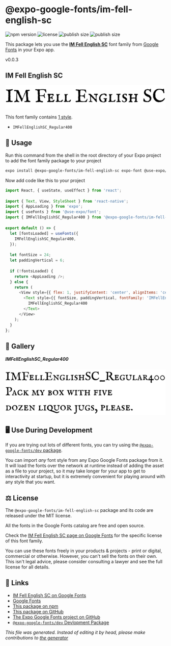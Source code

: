# @expo-google-fonts/im-fell-english-sc

![npm version](https://flat.badgen.net/npm/v/@expo-google-fonts/im-fell-english-sc)
![license](https://flat.badgen.net/github/license/expo/google-fonts)
![publish size](https://flat.badgen.net/packagephobia/install/@expo-google-fonts/im-fell-english-sc)
![publish size](https://flat.badgen.net/packagephobia/publish/@expo-google-fonts/im-fell-english-sc)

This package lets you use the [**IM Fell English SC**](https://fonts.google.com/specimen/IM+Fell+English+SC) font family from [Google Fonts](https://fonts.google.com/) in your Expo app.

v0.0.3

## IM Fell English SC

![IM Fell English SC](./font-family.png)

This font family contains [1 style](#gallery).

- `IMFellEnglishSC_Regular400`

## 🔡 Usage

Run this command from the shell in the root directory of your Expo project to add the font family package to your project
```sh
expo install @expo-google-fonts/im-fell-english-sc expo-font @use-expo/font
```

Now add code like this to your project
```js
import React, { useState, useEffect } from 'react';

import { Text, View, StyleSheet } from 'react-native';
import { AppLoading } from 'expo';
import { useFonts } from '@use-expo/font';
import { IMFellEnglishSC_Regular400 } from '@expo-google-fonts/im-fell-english-sc';

export default () => {
  let [fontsLoaded] = useFonts({
    IMFellEnglishSC_Regular400,
  });

  let fontSize = 24;
  let paddingVertical = 6;

  if (!fontsLoaded) {
    return <AppLoading />;
  } else {
    return (
      <View style={{ flex: 1, justifyContent: 'center', alignItems: 'center' }}>
        <Text style={{ fontSize, paddingVertical, fontFamily: 'IMFellEnglishSC_Regular400' }}>
          IMFellEnglishSC_Regular400
        </Text>
      </View>
    );
  }
};

```

## 📖 Gallery

##### IMFellEnglishSC_Regular400
![IMFellEnglishSC_Regular400](./b52b93a50244bb83984cf1b52863db1a14baf8f683fe002dd71199783477502a.ttf.png)


## 🖥️ Use During Development

If you are trying out lots of different fonts, you can try using the [`@expo-google-fonts/dev` package](https://github.com/expo/google-fonts/tree/master/font-packages/dev#readme).

You can import *any* font style from any Expo Google Fonts package from it. It will load the fonts
over the network at runtime instead of adding the asset as a file to your project, so it may take longer
for your app to get to interactivity at startup, but it is extremely convenient
for playing around with any style that you want.

## ⚖️ License

The `@expo-google-fonts/im-fell-english-sc` package and its code are released under the MIT license.

All the fonts in the Google Fonts catalog are free and open source.

Check the [IM Fell English SC page on Google Fonts](https://fonts.google.com/specimen/IM+Fell+English+SC) for the specific license of this font family.

You can use these fonts freely in your products & projects - print or digital, commercial or otherwise. However, you can't sell the fonts on their own. This isn't legal advice, please consider consulting a lawyer and see the full license for all details.

## 🔗 Links

- [IM Fell English SC on Google Fonts](https://fonts.google.com/specimen/IM+Fell+English+SC)
- [Google Fonts](https://fonts.google.com/)
- [This package on npm](https://www.npmjs.com/package/@expo-google-fonts/im-fell-english-sc)
- [This package on GitHub](https://github.com/expo/google-fonts/tree/master/font-packages/im-fell-english-sc)
- [The Expo Google Fonts project on GitHub](https://github.com/expo/google-fonts)
- [`@expo-google-fonts/dev` Devlopment Package](https://github.com/expo/google-fonts/tree/master/font-packages/dev)


*This file was generated. Instead of editing it by head, please make contributions to [the generator](https://github.com/expo/google-fonts/tree/master/packages/generator)*
